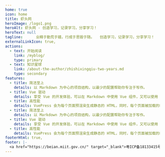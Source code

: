 ```yaml
---
home: true
icon: home
title: 虾头网
heroImage: /logo1.png
heroAlt: 虾头网 - 创造学习，记录学习，分享学习！
heroText: null
tagline: 　　　业精于勤荒于嬉，行成于思毁于随。　　创造学习，记录学习，分享学习！
externalLinkIcon: true,
actions:
  - text: 开始阅读
    link: /myblog/
    type: primary
  - text: 知识星球
    link: /about-the-author/zhishixingqiu-two-years.md
    type: secondary
features:
  - title: 简洁至上
    details: 以 Markdown 为中心的项目结构，以最少的配置帮助你专注于写作。
  - title: Vue 驱动
    details: 享受 Vue 的开发体验，可以在 Markdown 中使用 Vue 组件，又可以使用 Vue 来开发自定义主题。
  - title: 高性能
    details: VuePress 会为每个页面预渲染生成静态的 HTML，同时，每个页面被加载的时候，将作为 SPA 运行。
  - title: 简洁至上
    details: 以 Markdown 为中心的项目结构，以最少的配置帮助你专注于写作。
  - title: Vue 驱动
    details: 享受 Vue 的开发体验，可以在 Markdown 中使用 Vue 组件，又可以使用 Vue 来开发自定义主题。
  - title: 高性能
    details: VuePress 会为每个页面预渲染生成静态的 HTML，同时，每个页面被加载的时候，将作为 SPA 运行。
footerHtml: true,
footer: |-
  <a href="https://beian.miit.gov.cn/" target="_blank">粤ICP备18133415号-1</a>
---
```

